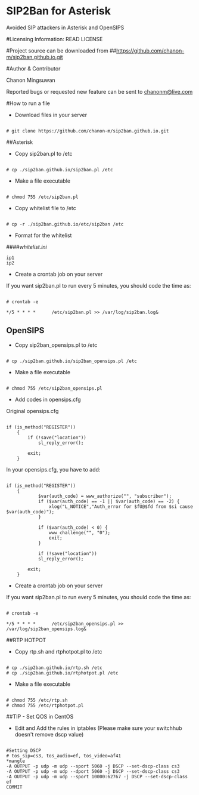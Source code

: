# SIP2Ban for Asterisk
Avoided SIP attackers in Asterisk and OpenSIPS

#Licensing Information: READ LICENSE

#Project source can be downloaded from
##https://github.com/chanon-m/sip2ban.github.io.git

#Author & Contributor

Chanon Mingsuwan

Reported bugs or requested new feature can be sent to chanonm@live.com

#How to run a file
* Download files in your server

```

# git clone https://github.com/chanon-m/sip2ban.github.io.git

```

##Asterisk

* Copy sip2ban.pl to /etc

```

# cp ./sip2ban.github.io/sip2ban.pl /etc

```

* Make a file executable

```

# chmod 755 /etc/sip2ban.pl

```

* Copy whitelist file to /etc

```

# cp -r ./sip2ban.github.io/etc/sip2ban /etc

```

* Format for the whitelist

####_whitelist.ini_
```
ip1
ip2

```

* Create a crontab job on your server

If you want sip2ban.pl to run every 5 minutes, you should code the time as:

```

# crontab -e 

*/5 * * * *      /etc/sip2ban.pl >> /var/log/sip2ban.log&

```

## OpenSIPS

* Copy sip2ban_opensips.pl to /etc

```

# cp ./sip2ban.github.io/sip2ban_opensips.pl /etc

```

* Make a file executable

```

# chmod 755 /etc/sip2ban_opensips.pl

```

* Add codes in opensips.cfg

Original opensips.cfg
```

if (is_method("REGISTER"))
	{
		if (!save("location"))
			sl_reply_error();

		exit;
	}

```

In your opensips.cfg, you have to add:
```

if (is_method("REGISTER"))
	{
      		$var(auth_code) = www_authorize("", "subscriber");
      		if ($var(auth_code) == -1 || $var(auth_code) == -2) {
          		xlog("L_NOTICE","Auth_error for $fU@$fd from $si cause $var(auth_code)");
      		}
      
      		if ($var(auth_code) < 0) {
          		www_challenge("", "0");
          		exit;
      		}
      
      		if (!save("location"))
	  		sl_reply_error();

		exit;
  	}

```

* Create a crontab job on your server

If you want sip2ban.pl to run every 5 minutes, you should code the time as:

```

# crontab -e 

*/5 * * * *      /etc/sip2ban_opensips.pl >> /var/log/sip2ban_opensips.log&

```

##RTP HOTPOT

* Copy rtp.sh and rtphotpot.pl to /etc

```

# cp ./sip2ban.github.io/rtp.sh /etc
# cp ./sip2ban.github.io/rtphotpot.pl /etc

```

* Make a file executable

```

# chmod 755 /etc/rtp.sh
# chmod 755 /etc/rtphotpot.pl

```

##TIP - Set QOS in CentOS

* Edit and Add the rules in iptables (Please make sure your switchhub doesn't remove dscp value)

```

#Setting DSCP
# tos_sip=cs3, tos_audio=ef, tos_video=af41
*mangle
-A OUTPUT -p udp -m udp --sport 5060 -j DSCP --set-dscp-class cs3
-A OUTPUT -p udp -m udp --dport 5060 -j DSCP --set-dscp-class cs3
-A OUTPUT -p udp -m udp --sport 10000:62767 -j DSCP --set-dscp-class ef
COMMIT

```

